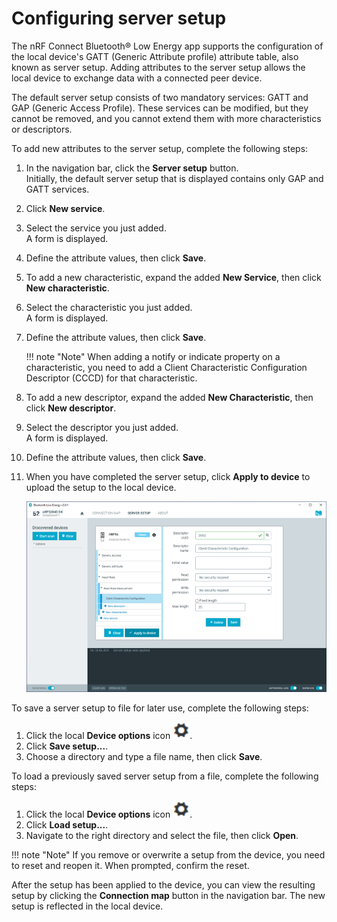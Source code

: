 # Configuring server setup

The nRF Connect Bluetooth® Low Energy app supports the configuration of the local device's GATT (Generic Attribute profile) attribute table, also known as server setup. Adding attributes to the server setup allows the local device to exchange data with a connected peer device.

The default server setup consists of two mandatory services: GATT and GAP (Generic Access Profile). These services can be modified, but they cannot be removed, and you cannot extend them with more characteristics or descriptors.

To add new attributes to the server setup, complete the following steps:

1. In the navigation bar, click the **Server setup** button.</br>
   Initially, the default server setup that is displayed contains only GAP and GATT services.
2. Click **New service**.
3. Select the service you just added.</br>
   A form is displayed.
4. Define the attribute values, then click **Save**.
5. To add a new characteristic, expand the added **New Service**, then click **New characteristic**.
6. Select the characteristic you just added.</br>
   A form is displayed.
7. Define the attribute values, then click **Save**.</br>

    !!! note "Note"
         When adding a notify or indicate property on a characteristic, you need to add a Client Characteristic Configuration Descriptor (CCCD) for that characteristic.

8. To add a new descriptor, expand the added **New Characteristic**, then click **New descriptor**.
9. Select the descriptor you just added.</br>
   A form is displayed.
10. Define the attribute values, then click **Save**.
11. When you have completed the server setup, click **Apply to device** to upload the setup to the local device.

     ![Server setup](./screenshots/nRF_connect_server_setup.png "Server setup")

To save a server setup to file for later use, complete the following steps:

1. Click the local **Device options** icon ![Device options icon](./screenshots/cog.png).
2. Click **Save setup...**.
3. Choose a directory and type a file name, then click **Save**.

To load a previously saved server setup from a file, complete the following steps:

1. Click the local **Device options** icon ![Device options icon](./screenshots/cog.png).
2. Click **Load setup...**.
3. Navigate to the right directory and select the file, then click **Open**.

!!! note "Note"
      If you remove or overwrite a setup from the device, you need to reset and reopen it. When prompted, confirm the reset.

After the setup has been applied to the device, you can view the resulting setup by clicking the **Connection map** button in the navigation bar. The new setup is reflected in the local device.
